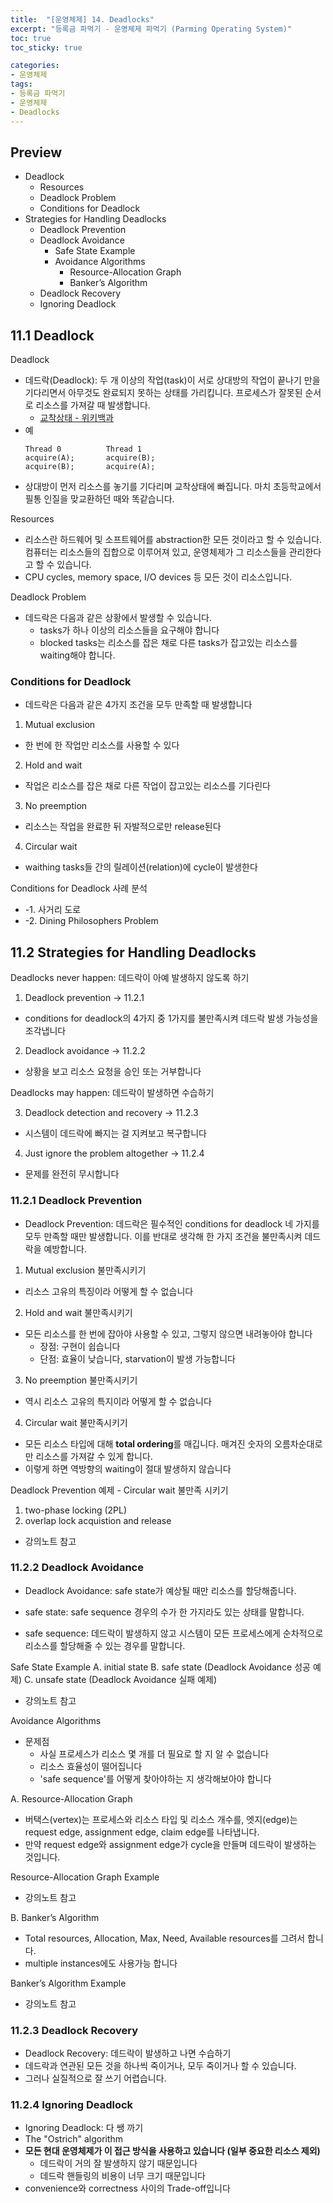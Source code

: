 ```yaml
---
title:  "[운영체제] 14. Deadlocks"
excerpt: "등록금 파먹기 - 운영체제 파먹기 (Parming Operating System)"
toc: true
toc_sticky: true

categories:
- 운영체제
tags:
- 등록금 파먹기
- 운영체제
- Deadlocks
---
```


## Preview
*	Deadlock
    * Resources
    * Deadlock Problem
    * Conditions for Deadlock
* Strategies for Handling Deadlocks
  * Deadlock Prevention
  * Deadlock Avoidance
    * Safe State Example
    * Avoidance Algorithms
      * Resource-Allocation Graph
      * Banker’s Algorithm
  * Deadlock Recovery
  * Ignoring Deadlock

<!--14강 Synchronization (3)-->
## 11.1 Deadlock
Deadlock
* 데드락(Deadlock): 두 개 이상의 작업(task)이 서로 상대방의 작업이 끝나기 만을 기다리면서 아무것도 완료되지 못하는 상태를 가리킵니다. 프로세스가 잘못된 순서로 리소스를 가져갈 때 발생합니다.
  * [교착상태 - 위키백과](https://ko.wikipedia.org/wiki/%EA%B5%90%EC%B0%A9_%EC%83%81%ED%83%9C)
* 예
  ```
  Thread 0          Thread 1
  acquire(A);       acquire(B);
  acquire(B);       acquire(A);
  ```
* 상대방이 먼저 리소스를 놓기를 기다리며 교착상태에 빠집니다. 마치 초등학교에서 필통 인질을 맞교환하던 때와 똑같습니다.

Resources
* 리소스란 하드웨어 및 소프트웨어를 abstraction한 모든 것이라고 할 수 있습니다. 컴퓨터는 리소스들의 집합으로 이루어져 있고, 운영체제가 그 리소스들을 관리한다고 할 수 있습니다.
* CPU cycles, memory space, I/O devices 등 모든 것이 리소스입니다.

Deadlock Problem
* 데드락은 다음과 같은 상황에서 발생할 수 있습니다.
  * tasks가 하나 이상의 리소스들을 요구해야 합니다
  * blocked tasks는 리소스를 잡은 채로 다른 tasks가 잡고있는 리소스를 waiting해야 합니다.

### Conditions for Deadlock
* 데드락은 다음과 같은 4가지 조건을 모두 만족할 때 발생합니다
1. Mutual exclusion
* 한 번에 한 작업만 리소스를 사용할 수 있다
2. Hold and wait
* 작업은 리소스를 잡은 채로 다른 작업이 잡고있는 리소스를 기다린다
3. No preemption
* 리소스는 작업을 완료한 뒤 자발적으로만 release된다
4. Circular wait
* waithing tasks들 간의 릴레이션(relation)에 cycle이 발생한다

Conditions for Deadlock 사례 분석
* -1. 사거리 도로
* -2. Dining Philosophers Problem

## 11.2 Strategies for Handling Deadlocks
Deadlocks never happen: 데드락이 아예 발생하지 않도록 하기

1. Deadlock prevention -> 11.2.1
* conditions for deadlock의 4가지 중 1가지를 불만족시켜 데드락 발생 가능성을 조각냅니다
2. Deadlock avoidance -> 11.2.2
* 상황을 보고 리소스 요청을 승인 또는 거부합니다

Deadlocks may happen: 데드락이 발생하면 수습하기

3. Deadlock detection and recovery -> 11.2.3
* 시스템이 데드락에 빠지는 걸 지켜보고 복구합니다
4. Just ignore the problem altogether -> 11.2.4
* 문제를 완전히 무시합니다

### 11.2.1 Deadlock Prevention
* Deadlock Prevention: 데드락은 필수적인 conditions for deadlock 네 가지를 모두 만족할 때만 발생합니다. 이를 반대로 생각해 한 가지 조건을 불만족시켜 데드락을 예방합니다.
1. Mutual exclusion 불만족시키기
* 리소스 고유의 특징이라 어떻게 할 수 없습니다
2. Hold and wait 불만족시키기
* 모든 리소스를 한 번에 잡아야 사용할 수 있고, 그렇지 않으면 내려놓아야 합니다
  * 장점: 구현이 쉽습니다
  * 단점: 효율이 낮습니다, starvation이 발생 가능합니다
3. No preemption 불만족시키기
* 역시 리소스 고유의 특지이라 어떻게 할 수 없습니다
4. Circular wait 불만족시키기
* 모든 리소스 타입에 대해 **total ordering**를 매깁니다. 매겨진 숫자의 오름차순대로만 리소스를 가져갈 수 있게 합니다.
* 이렇게 하면 역방향의 waiting이 절대 발생하지 않습니다

Deadlock Prevention 예제 - Circular wait 불만족 시키기
1. two-phase locking (2PL)
2. overlap lock acquistion and release
* 강의노트 참고

### 11.2.2 Deadlock Avoidance
* Deadlock Avoidance: safe state가 예상될 때만 리소스를 할당해줍니다.

* safe state: safe sequence 경우의 수가 한 가지라도 있는 상태를 말합니다.
* safe sequence: 데드락이 발생하지 않고 시스템이 모든 프로세스에게 순차적으로 리소스를 할당해줄 수 있는 경우를 말합니다.

Safe State Example
A. initial state
B. safe state (Deadlock Avoidance 성공 예제)
C. unsafe state (Deadlock Avoidance 실패 예제)
* 강의노트 참고

Avoidance Algorithms
* 문제점
  * 사실 프로세스가 리소스 몇 개를 더 필요로 할 지 알 수 없습니다
  * 리소스 효율성이 떨어집니다
  * 'safe sequence'를 어떻게 찾아야하는 지 생각해보아야 합니다

A. Resource-Allocation Graph
* 버택스(vertex)는 프로세스와 리소스 타입 및 리소스 개수를, 엣지(edge)는 request edge, assignment edge, claim edge를 나타냅니다.
* 만약 request edge와 assignment edge가 cycle을 만들며 데드락이 발생하는 것입니다.

Resource-Allocation Graph Example
* 강의노트 참고

B. Banker’s Algorithm
* Total resources, Allocation, Max, Need, Available resources를 그려서 합니다.
* multiple instances에도 사용가능 합니다

Banker’s Algorithm Example
* 강의노트 참고

### 11.2.3 Deadlock Recovery
* Deadlock Recovery: 데드락이 발생하고 나면 수습하기
* 데드락과 연관된 모든 것을 하나씩 죽이거나, 모두 죽이거나 할 수 있습니다.
* 그러나 실질적으로 잘 쓰기 어렵습니다.

### 11.2.4 Ignoring Deadlock
* Ignoring Deadlock: 다 쌩 까기
* The "Ostrich" algorithm
* **모든 현대 운영체제가 이 접근 방식을 사용하고 있습니다 (일부 중요한 리소스 제외)**
  * 데드락이 거의 잘 발생하지 않기 때문입니다
  * 데드락 핸들링의 비용이 너무 크기 때문입니다
* convenience와 correctness 사이의 Trade-off입니다